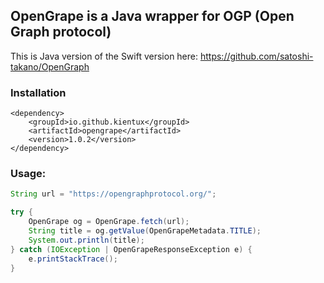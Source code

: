 ## OpenGrape is a Java wrapper for OGP (Open Graph protocol)

This is Java version of the Swift version here: https://github.com/satoshi-takano/OpenGraph

### Installation
```
<dependency>
    <groupId>io.github.kientux</groupId>
    <artifactId>opengrape</artifactId>
    <version>1.0.2</version>
</dependency>
```

### Usage:

```java
String url = "https://opengraphprotocol.org/";

try {
    OpenGrape og = OpenGrape.fetch(url);
    String title = og.getValue(OpenGrapeMetadata.TITLE);
    System.out.println(title);
} catch (IOException | OpenGrapeResponseException e) {
    e.printStackTrace();
}
```